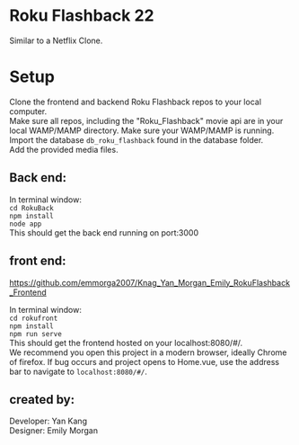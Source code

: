 # Roku Flashback 22
Similar to a Netflix Clone. 

# Setup

Clone the frontend and backend Roku Flashback repos to your local computer. <br>
Make sure all repos, including the "Roku_Flashback" movie api are in your local WAMP/MAMP directory. 
Make sure your WAMP/MAMP is running. Import the database `db_roku_flashback` found in the database folder. <br>
Add the provided media files. <br>

## Back end:

In terminal window:<br>
`cd RokuBack`<br>
`npm install`<br>
`node app`<br>
This should get the back end running on port:3000

## front end:

https://github.com/emmorga2007/Knag_Yan_Morgan_Emily_RokuFlashback_Frontend <br>

In terminal window: <br>
`cd rokufront`<br>
`npm install`<br>
`npm run serve`<br>
This should get the frontend hosted on your localhost:8080/#/. <br>
We recommend you open this project in a modern browser, ideally Chrome of firefox. If bug occurs and project opens to Home.vue, use the address bar to navigate to `localhost:8080/#/`. 


## created by:

Developer: Yan Kang <br>
Designer: Emily Morgan
